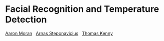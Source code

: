 # Facial Recognition and Temperature Detection
[Aaron Moran](https://github.com/Moran98) &nbsp;
[Arnas Steponavicius](https://github.com/ArnasSteponavicius00) &nbsp;
[Thomas Kenny](https://github.com/KennyThomas)

